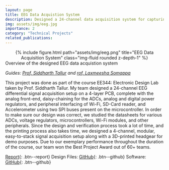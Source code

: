 ```yaml
---
layout: page
title: EEG Data Acquistion System
description: Designed a 24-channel data acquisition system for capturing EEG signals
img: assets/img/eeg.jpg
importance: 2
category: "Technical Projects"
related_publications:
---
```


<center>
<div class="row">
    <div class="col-sm mt-4 mt-md-0">
        {% include figure.html path="assets/img/eeg.png" title="EEG Data Acquisition System" class="img-fluid rounded z-depth-1" %}
    </div>
</div>
</center>

<div class="caption">
    Overview of the designed EEG data acquistion system
</div>

_Guides: [Prof. Siddharth Tallur](https://www.ee.iitb.ac.in/web/people/siddharth-tallur/) and [rof. Laxmeesha Somappa](https://www.ee.iitb.ac.in/web/people/laxmeesha-somappa/)_

This project was done as part of the course EE344: Electronic Design Lab taken by Prof. Siddharth Tallur. My team designed a 24-channel EEG differential signal acquisition setup on a 4-layer PCB, complete with the analog front-end, daisy-chaining for the ADCs, analog and digital power regulators, and peripheral interfacing of Wi-Fi, SD-Card reader, and Accelerometer using two SPI buses present on the microcontroller. In order to make sure our design was correct, we studied the datasheets for various ADCs, voltage regulators, microcontrollers, Wi-Fi modules, and other peripherals. Since the design and verification process took a lot of time, and the printing process also takes time, we designed a 4-channel, modular, easy-to-stack signal acquisition setup along with a 3D-printed headgear for demo purposes. Due to our exemplary performance throughout the duration of the course, our team won the Best Project Award out of 60+ teams.

[Report](https://anubhavbhatla.github.io/assets/pdf/EEG_Report.pdf){: .btn--report}    Design Files: [GitHub](https://github.com/AnubhavBhatla/EEG-Data-Acquisition-System){: .btn--github}    Software: [GitHub](https://github.com/aweditya/welbci){: .btn--github}
